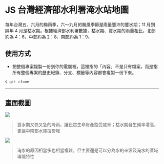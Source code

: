 # JS 台灣經濟部水利署淹水站地圖

每年台灣五、六月的梅雨季，六～九月的颱風季節是雨量豐沛的豐水期；11 月到隔年 4 月是枯水期。根據經濟部水利署數據，枯水期、豐水期的雨量相比，北部約為 4：6，中部約為 2：8，南部約為 1：9。

## 使用方式
- 把整個專案複製一份到你的電腦裡，這裡指的「內容」不是只有檔案，而是指所有整個專案的歷史紀錄、分支、標籤等內容都會複製一份下來。
```sh
$ git clone
```

----

## 畫面截圖
![](https://i.imgur.com/vl2KNot.png)
> 豐水期又快又急的降雨，讓民眾生命財產飽受威脅；枯水期發生頻率增高，更讓中南部水庫拉警報

![](https://i.imgur.com/JtFXOAT.png)
> 淹水的原因相當多也相當複雜，但主要還是可以分為水的來源及淹水的區域環境特性
